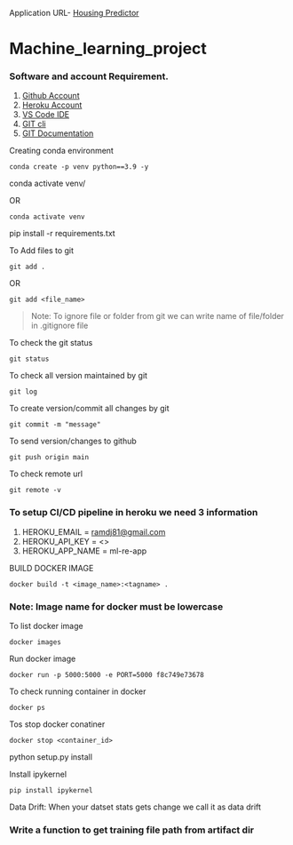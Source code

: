 Application URL- [Housing Predictor](https://ml-re-app.herokuapp.com/)

# Machine_learning_project

### Software and account Requirement.

1. [Github Account](https://github.com/login)
2. [Heroku Account](https://dashboard.heroku.com/login)
3. [VS Code IDE](https://code.visualstudio.com/download)
4. [GIT cli](https://git-scm.com/downloads)
5. [GIT Documentation](https://git-scm.com/docs/gittutorial)


 Creating conda environment

```
conda create -p venv python==3.9 -y

```

conda activate venv/

OR

```
conda activate venv
```


pip install -r requirements.txt


To Add files to git

```
git add .
```

OR

```
git add <file_name>
```

> Note: To ignore file or folder from git we can write name of file/folder in .gitignore file

To check the git status

```
git status
```

To check all version maintained by git

```
git log
```


To create version/commit all changes by git

```
git commit -m "message"
```

To send version/changes to github

```
git push origin main
```

To check remote url

```
git remote -v
```

### To setup CI/CD pipeline in heroku we need 3 information

1. HEROKU_EMAIL = ramdj81@gmail.com
2. HEROKU_API_KEY = <>
3. HEROKU_APP_NAME = ml-re-app

BUILD DOCKER IMAGE

```
docker build -t <image_name>:<tagname> .
```

### Note: Image name for docker must be lowercase

To list docker image

```
docker images
```

Run docker image

```
docker run -p 5000:5000 -e PORT=5000 f8c749e73678
```

To check running container in docker

```
docker ps
```

Tos stop docker conatiner

```
docker stop <container_id>
```


python setup.py install


Install ipykernel
```
pip install ipykernel

````

Data Drift: When your datset stats gets change we call it as data drift

### Write a function to get training file path from artifact dir
